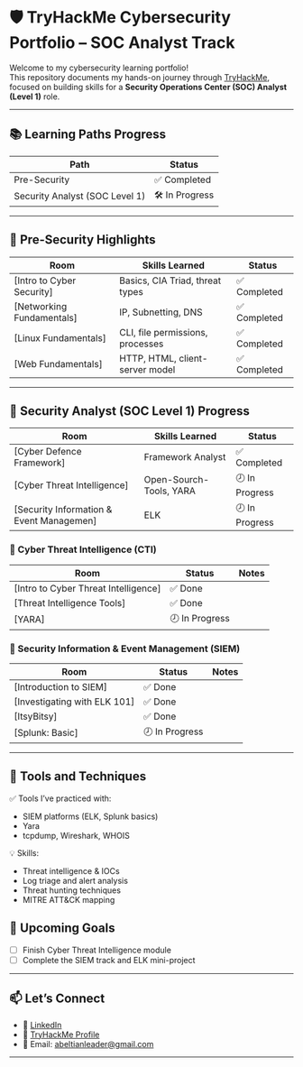 # 🛡️ TryHackMe Cybersecurity Portfolio – SOC Analyst Track

Welcome to my cybersecurity learning portfolio!  
This repository documents my hands-on journey through [TryHackMe](https://tryhackme.com/p/EthicalSect), focused on building skills for a **Security Operations Center (SOC) Analyst (Level 1)** role.

---

## 📚 Learning Paths Progress

| Path                         | Status      |
|-----------------------------|-------------|
| Pre-Security                | ✅ Completed |
| Security Analyst (SOC Level 1) | 🛠️ In Progress |

---

## 🔰 Pre-Security Highlights

| Room | Skills Learned | Status |
|------|----------------|--------|
| [Intro to Cyber Security] | Basics, CIA Triad, threat types | ✅ Completed |
| [Networking Fundamentals] | IP, Subnetting, DNS | ✅ Completed |
| [Linux Fundamentals] | CLI, file permissions, processes | ✅ Completed |
| [Web Fundamentals] | HTTP, HTML, client-server model | ✅ Completed |

---

## 🔎 Security Analyst (SOC Level 1) Progress

| Room | Skills Learned | Status |
|------|----------------|--------|
|[Cyber Defence Framework] | Framework Analyst | ✅ Completed |
|[Cyber Threat Intelligence] | Open-Sourch-Tools, YARA |🕗 In Progress| 
|[Security Information & Event Managemen]| ELK |🕗 In Progress|

### 🔹 Cyber Threat Intelligence (CTI)
| Room | Status | Notes |
|------|--------|-------|
| [Intro to Cyber Threat Intelligence] | ✅ Done |
| [Threat Intelligence Tools] | ✅ Done |
| [YARA] | 🕗 In Progress |

### 🔹 Security Information & Event Management (SIEM)
| Room | Status | Notes |
|------|--------|-------|
| [Introduction to SIEM] | ✅ Done |
| [Investigating with ELK 101] | ✅ Done |
| [ItsyBitsy] | ✅ Done |
| [Splunk: Basic] | 🕗 In Progress |

---

## 🧰 Tools and Techniques

✅ Tools I’ve practiced with:
- SIEM platforms (ELK, Splunk basics)
- Yara
- tcpdump, Wireshark, WHOIS

💡 Skills:
- Threat intelligence & IOCs
- Log triage and alert analysis
- Threat hunting techniques
- MITRE ATT&CK mapping

## 🎯 Upcoming Goals

- [ ] Finish Cyber Threat Intelligence module
- [ ] Complete the SIEM track and ELK mini-project

---

## 📫 Let’s Connect

- 🔗 [LinkedIn](https://www.linkedin.com/in/ahnaf-beltian-leader-a08769135/)
- 🧠 [TryHackMe Profile](https://tryhackme.com/p/EthicalSect)
- 💌 Email: abeltianleader@gmail.com

---
